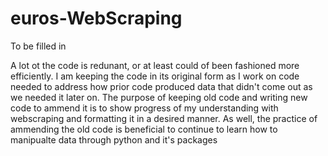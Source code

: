 # euros-WebScraping
To be filled in

A lot ot the code is redunant, or at least could of been fashioned more efficiently. I am keeping the code in its original form as I work on code needed to address how prior code produced data that didn't come out as we needed it later on. The purpose of keeping old code and writing new code to ammend it is to show progress of my understanding with webscraping and formatting it in a desired manner. As well, the practice of ammending the old code is beneficial to continue to learn how to manipualte data through python and it's packages
